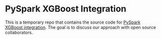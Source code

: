 # PySpark XGBoost Integration

This is a temporary repo that contains the source code for [PySpark XGBoost integration](https://docs.databricks.com/applications/machine-learning/train-model/xgboost.html#integration-with-spark-mllib-python). 
The goal is to discuss our approach with open source collaborators.
